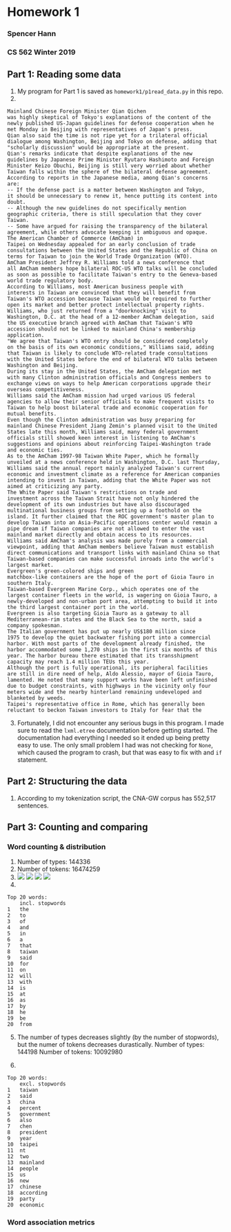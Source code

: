 # Homework 1
### Spencer Hann
### CS 562 Winter 2019

## Part 1: Reading some data

1. My program for Part 1 is saved as `homework1/p1read_data.py` in this repo.
2. 
```
Mainland Chinese Foreign Minister Qian Qichen
was highly skeptical of Tokyo's explanations of the content of the
newly published US-Japan guidelines for defense cooperation when he
met Monday in Beijing with representatives of Japan's press.
Qian also said the time is not ripe yet for a trilateral official
dialogue among Washington, Beijing and Tokyo on defense, adding that
"scholarly discussion" would be appropriate at the present.
Qian's remarks indicate that despite explanations of the new
guidelines by Japanese Prime Minister Ryutaro Hashimoto and Foreign
Minister Keizo Obuchi, Beijing is still very worried about whether
Taiwan falls within the sphere of the bilateral defense agreement.
According to reports in the Japanese media, among Qian's concerns
are:
-- If the defense pact is a matter between Washington and Tokyo,
it should be unnecessary to renew it, hence putting its content into
doubt.
-- Although the new guidelines do not specifically mention
geographic criteria, there is still speculation that they cover
Taiwan.
-- Some have argued for raising the transparency of the bilateral
agreement, while others advocate keeping it ambiguous and opaque.
The American Chamber of Commerce (AmCham) in
Taipei on Wednesday appealed for an early conclusion of trade
consultations between the United States and the Republic of China on
terms for Taiwan to join the World Trade Organization (WTO).
AmCham President Jeffrey R. Williams told a news conference that
all AmCham members hope bilateral ROC-US WTO talks will be concluded
as soon as possible to facilitate Taiwan's entry to the Geneva-based
world trade regulatory body.
According to Williams, most American business people with
interests in Taiwan are convinced that they will benefit from
Taiwan's WTO accession because Taiwan would be required to further
open its market and better protect intellectual property rights.
Williams, who just returned from a "doorknocking" visit to
Washington, D.C. at the head of a 12-member AmCham delegation, said
the US executive branch agreed with AmCham that Taiwan's WTO
accession should not be linked to mainland China's membership
application.
"We agree that Taiwan's WTO entry should be considered completely
on the basis of its own economic conditions," Williams said, adding
that Taiwan is likely to conclude WTO-related trade consultations
with the United States before the end of bilateral WTO talks between
Washington and Beijing.
During its stay in the United States, the AmCham delegation met
with many Clinton administration officials and Congress members to
exchange views on ways to help American corporations upgrade their
overseas competitiveness.
Williams said the AmCham mission had urged various US federal
agencies to allow their senior officials to make frequent visits to
Taiwan to help boost bilateral trade and economic cooperation for
mutual benefits.
Even though the Clinton administration was busy preparing for
mainland Chinese President Jiang Zemin's planned visit to the United
States late this month, Williams said, many federal government
officials still showed keen interest in listening to AmCham's
suggestions and opinions about reinforcing Taipei-Washington trade
and economic ties.
As to the AmCham 1997-98 Taiwan White Paper, which he formally
unveiled at a news conference held in Washington, D.C. last Thursday,
Williams said the annual report mainly analyzed Taiwan's current
economic and investment climate as a reference for American companies
intending to invest in Taiwan, adding that the White Paper was not
aimed at criticizing any party.
The White Paper said Taiwan's restrictions on trade and
investment across the Taiwan Strait have not only hindered the
development of its own industries but have also discouraged
multinational business groups from setting up a foothold on the
island. It further claimed that the ROC government's master plan to
develop Taiwan into an Asia-Pacific operations center would remain a
pipe dream if Taiwan companies are not allowed to enter the vast
mainland market directly and obtain access to its resources.
Williams said AmCham's analysis was made purely from a commercial
viewpoint, adding that AmCham members believe Taiwan must establish
direct communications and transport links with mainland China so that
Taiwan-based companies can make successful inroads into the world's
largest market.
Evergreen's green-colored ships and green
matchbox-like containers are the hope of the port of Gioia Tauro in
southern Italy.
Taiwan-based Evergreen Marine Corp., which operates one of the
largest container fleets in the world, is wagering on Gioia Tauro, a
newly-developed and non-urban port area, attempting to build it into
the third largest container port in the world.
Evergreen is also targeting Gioia Tauro as a gateway to all
Mediterranean-rim states and the Black Sea to the north, said a
company spokesman.
The Italian government has put up nearly US$180 million since
1975 to develop the quiet backwater fishing port into a commercial
harbor. With most parts of the development already finished, the
harbor accommodated some 1,270 ships in the first six months of this
year. The harbor bureau there estimated that its transshipment
capacity may reach 1.4 million TEUs this year.
Although the port is fully operational, its peripheral facilities
are still in dire need of help, Aldo Alessio, mayor of Gioia Tauro,
lamented. He noted that many support works have been left unfinished
due to budget constraints, with highways in the vicinity only four
meters wide and the nearby hinterland remaining undeveloped and
blanketed by weeds.
Taipei's representative office in Rome, which has generally been
reluctant to beckon Taiwan investors to Italy for fear that the
```

3. Fortunately, I did not encounter any serious bugs in this program.
I made sure to read the `lxml.etree` documentation before getting started.
The documentation had everything I needed so it ended up being pretty easy to use.
The only small problem I had was not checking for `None`, which caused the program to crash, but that was easy to fix with and `if` statement.

## Part 2: Structuring the data

1. According to my tokenization script, the CNA-GW corpus has 552,517 sentences.

## Part 3: Counting and comparing
### Word counting & distribution

1. Number of types:   144336
2. Number of tokens:  16474259
3. ![](rf_plot_full.png) ![](rf_plot_rf_plot_top20.png) ![](rf_plot_full_excl_stopwords.png) ![](rf_plot_top20_excl_stopwords.png)
4. 
```
Top 20 words:
	incl. stopwords
1	the
2	to
3	of
4	and
5	in
6	a
7	that
8	taiwan
9	said
10	for
11	on
12	will
13	with
14	is
15	at
16	as
17	by
18	he
19	be
20	from
```

5. The number of types decreases slightly (by the number of stopwords), but the numer of tokens decreases durastically.
Number of types:   144198
Number of tokens:  10092980

6. 
```
Top 20 words:
	excl. stopwords
1	taiwan
2	said
3	china
4	percent
5	government
6	also
7	chen
8	president
9	year
10	taipei
11	nt
12	two
13	mainland
14	people
15	us
16	new
17	chinese
18	according
19	party
20	economic
```




### Word association metrics
